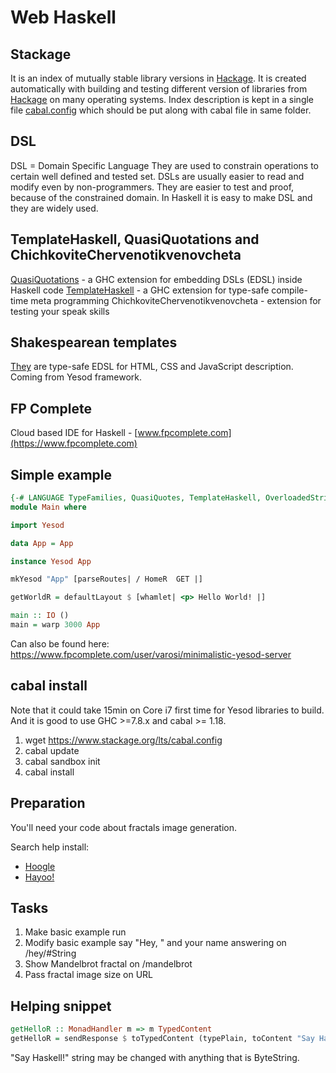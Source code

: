 # Web Haskell

## Stackage

It is an index of mutually stable library versions in [Hackage](http://hackage.haskell.org/). 
It is created automatically with building and testing different version of libraries from [Hackage](http://hackage.haskell.org/) on many operating systems. 
Index description is kept in a single file [cabal.config](https://www.stackage.org/lts/cabal.config) which should be put along with cabal file in same folder.

## DSL

DSL = Domain Specific Language
They are used to constrain operations to certain well defined and tested set. DSLs are usually easier to read and modify even by non-programmers. They are easier to test and proof, because of the constrained domain.
In Haskell it is easy to make DSL and they are widely used.

## TemplateHaskell, QuasiQuotations and ChichkoviteChervenotikvenovcheta

[QuasiQuotations](https://wiki.haskell.org/Quasiquotation) - a GHC extension for embedding DSLs (EDSL) inside Haskell code
[TemplateHaskell](https://wiki.haskell.org/Template_Haskell) - a GHC extension for type-safe compile-time meta programming
ChichkoviteChervenotikvenovcheta - extension for testing your speak skills

## Shakespearean templates

[They](http://www.yesodweb.com/book/shakespearean-templates) are type-safe EDSL for HTML, CSS and JavaScript description. Coming from Yesod framework.

## FP Complete

Cloud based IDE for Haskell - [www.fpcomplete.com](https://www.fpcomplete.com)

## Simple example

```haskell
{-# LANGUAGE TypeFamilies, QuasiQuotes, TemplateHaskell, OverloadedStrings #-}
module Main where

import Yesod

data App = App

instance Yesod App

mkYesod "App" [parseRoutes| / HomeR  GET |]

getWorldR = defaultLayout $ [whamlet| <p> Hello World! |]

main :: IO ()
main = warp 3000 App
```

Can also be found here:  https://www.fpcomplete.com/user/varosi/minimalistic-yesod-server

## cabal install

Note that it could take 15min on Core i7 first time for Yesod libraries to build. And it is good to use GHC >=7.8.x and cabal >= 1.18.

1. wget https://www.stackage.org/lts/cabal.config
2. cabal update
3. cabal sandbox init
4. cabal install

## Preparation

You'll need your code about fractals image generation.

Search help install:

* [Hoogle](https://www.haskell.org/hoogle/)
* [Hayoo!](http://hayoo.fh-wedel.de)

## Tasks

1. Make basic example run
2. Modify basic example say "Hey, " and your name answering on /hey/#String
3. Show Mandelbrot fractal on /mandelbrot
4. Pass fractal image size on URL

## Helping snippet

```haskell
getHelloR :: MonadHandler m => m TypedContent
getHelloR = sendResponse $ toTypedContent (typePlain, toContent "Say Haskell!")
```

"Say Haskell!" string may be changed with anything that is ByteString.
